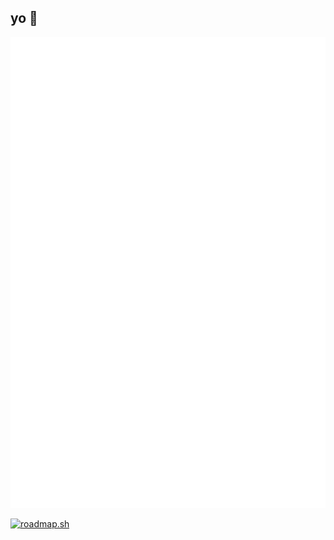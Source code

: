 ## yo 👋
![Metrics](/github-metrics.svg)

[![roadmap.sh](https://roadmap.sh/card/tall/682f4585cf080f2a324c82c7?variant=dark&roadmaps=devops%2Cfull-stack%2Cqa%2Csoftware-design-architecture)](https://roadmap.sh)
